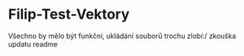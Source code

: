 # Filip-Test-Vektory
Všechno by mělo být funkční, ukládání souborů trochu zlobí:/
zkouška updatu readme
